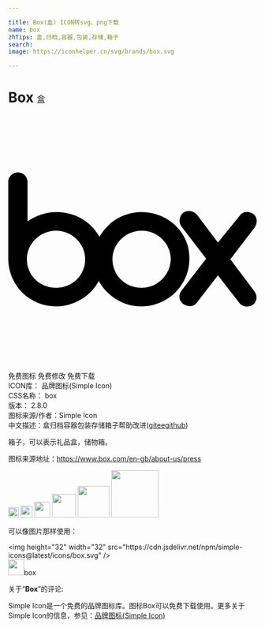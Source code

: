```yaml
---

title: Box(盒) ICON转svg、png下载
name: box
zhTips: 盒,归档,容器,包装,存储,箱子
search: 
image: https://iconhelper.cn/svg/brands/box.svg

---
```


# Box  <small style="font-size: 60%;font-weight: 100">盒</small>

<div id="svg" class="svg-wrap">
<svg role="img" xmlns="http://www.w3.org/2000/svg" viewBox="0 0 24 24"><title>Box icon</title><path d="M.959 5.523c-.54 0-.959.42-.959.899v7.549a4.59 4.59 0 004.613 4.494 4.717 4.717 0 004.135-2.457c.779 1.438 2.337 2.457 4.074 2.457 2.577 0 4.674-2.037 4.674-4.613.06-2.457-2.037-4.495-4.613-4.495-1.738 0-3.295.959-4.074 2.397-.78-1.438-2.338-2.397-4.135-2.397-1.079 0-2.038.36-2.817.899V6.422a.92.92 0 00-.898-.899zM17.602 9.26a.95.95 0 00-.704.158c-.36.3-.479.899-.18 1.318l2.397 3.116-2.396 3.115c-.3.42-.24.96.18 1.26.419.3 1.016.298 1.316-.122l2.039-2.636 2.096 2.697c.3.36.899.419 1.318.12.36-.3.42-.84.121-1.259l-2.338-3.115 2.338-3.057c.3-.419.298-1.018-.121-1.318-.48-.3-1.019-.24-1.318.18l-2.096 2.576-2.04-2.695c-.149-.18-.373-.3-.612-.338zM4.613 11.154c1.558 0 2.817 1.26 2.817 2.758 0 1.558-1.259 2.756-2.817 2.756-1.558 0-2.816-1.198-2.816-2.756 0-1.498 1.258-2.758 2.816-2.758zm8.27 0c1.558 0 2.816 1.26 2.816 2.758-.06 1.558-1.318 2.756-2.816 2.756-1.558 0-2.817-1.198-2.817-2.756 0-1.498 1.259-2.758 2.817-2.758Z"/></svg>
</div>
<detail full-name='box'></detail>

<div class="detail-page">
<p>
<span><span class="badge-success badge">免费图标</span> <span class="badge-success badge">免费修改</span>  <span class="badge-success badge">免费下载</span> </span>
<br/>
<span>
ICON库：
<span class="badge-secondary badge">品牌图标(Simple Icon)</span> 
</span>
<br/>
<span>
CSS名称：
<span class="badge-secondary badge">box</span> 
</span>

<br/>
<span>
版本：
<span class="badge-secondary badge">2.8.0</span> 
</span>
<br/>
<span>图标来源/作者：<span class="badge-light badge">Simple Icon</span></span> 
<br/>
<span class="zh-detail">中文描述：<span class="badge-primary badge">盒</span><span class="badge-primary badge">归档</span><span class="badge-primary badge">容器</span><span class="badge-primary badge">包装</span><span class="badge-primary badge">存储</span><span class="badge-primary badge">箱子</span><span class="help-link"><span>帮助改进</span>(<a href="https://gitee.com/liuwave/icon-helper/edit/master/json/brands/box.json" target="_blank" rel="noopener noreferrer">gitee</a><a href="https://github.com/liuwave/icon-helper/edit/master/json/brands/box.json" target="_blank" rel="noopener noreferrer">github</a></span>)</span><br/>
</p>
</div><div class="description description alert alert-light"><p>箱子，可以表示礼品盒，储物箱。</p><p>图标来源地址：<a href="https://www.box.com/en-gb/about-us/press" target="_blank" rel="noopener noreferrer">https://www.box.com/en-gb/about-us/press</a></p></div>
<div class="alert alert-dark">
<img height="21" width="21" src="https://cdn.jsdelivr.net/npm/simple-icons@latest/icons/box.svg" />
<img height="24" width="24" src="https://cdn.jsdelivr.net/npm/simple-icons@latest/icons/box.svg" />
<img height="32" width="32" src="https://cdn.jsdelivr.net/npm/simple-icons@latest/icons/box.svg" />
<img height="48" width="48" src="https://cdn.jsdelivr.net/npm/simple-icons@latest/icons/box.svg" />
<img height="64" width="64" src="https://cdn.jsdelivr.net/npm/simple-icons@latest/icons/box.svg" />
<img height="96" width="96" src="https://cdn.jsdelivr.net/npm/simple-icons@latest/icons/box.svg" />

</div>
<div>
  <p>可以像图片那样使用：    
  </p>
  <div class="alert alert-primary" style="font-size: 14px">
    &lt;img height="32" width="32" src="https://cdn.jsdelivr.net/npm/simple-icons@latest/icons/box.svg" /&gt;
    <copy-btn content='<img height="32" width="32" src="https://cdn.jsdelivr.net/npm/simple-icons@latest/icons/box.svg" />'></copy-btn>
  </div>
  <div class="alert alert-secondary">
    <img height="32" width="32" src="https://cdn.jsdelivr.net/npm/simple-icons@latest/icons/box.svg" />box
    <copy-btn content="box" btn-title="复制图标名称"></copy-btn>
  </div>
</div>
<div class="icon-detail__container">
<p>关于“<b>Box</b>”的评论:</p>
</div>
<Vssue title="关于“Box”的评论" />
<div><p>Simple Icon是一个免费的品牌图标库。图标Box可以免费下载使用。更多关于  Simple Icon的信息，参见：<a target="_blank" href="https://iconhelper.cn/brands.html">品牌图标(Simple Icon)</a>
</p></div>
